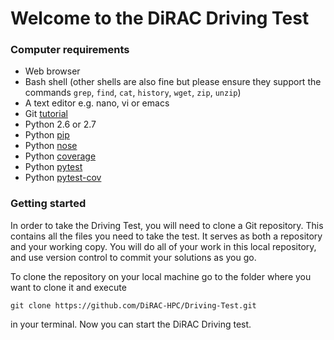# Welcome to the DiRAC Driving Test


### Computer requirements

- Web browser
- Bash shell (other shells are also fine but please ensure they support the commands `grep`, `find`, `cat`, `history`, `wget`, `zip`, `unzip`)
- A text editor e.g. nano, vi or emacs
- Git [tutorial](https://git-scm.com/book/en/v2/Getting-Started-Installing-Git)
- Python 2.6 or 2.7
- Python [pip](https://pypi.python.org/pypi/pip)
- Python [nose](=https://nose.readthedocs.org/en/latest/)
- Python [coverage](http://nedbatchelder.com/code/coverage/)
- Python [pytest](http://pytest.org/)
- Python [pytest-cov](=https://pypi.python.org/pypi/pytest-cov)


### Getting started

In order to take the Driving Test, you will need to clone a Git repository. This contains all the files you need to take the test. It serves as both a repository and your working copy. You will do all of your work in this local repository, and use version control to commit your solutions as you go.

To clone the repository on your local machine go to the folder where you want to clone it and execute
```
git clone https://github.com/DiRAC-HPC/Driving-Test.git
```
in your terminal. Now you can start the DiRAC Driving test.
